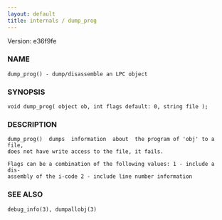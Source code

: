 ```yaml
---
layout: default
title: internals / dump_prog
---
```


Version: e36f9fe




### NAME
    dump_prog() - dump/disassemble an LPC object


### SYNOPSIS
    void dump_prog( object ob, int flags default: 0, string file );


### DESCRIPTION
    dump_prog()  dumps  information  about  the program of 'obj' to a file,
    does not have write access to the file, it fails.

    Flags can be a combination of the following values: 1 - include a  dis‐
    assembly of the i-code 2 - include line number information


### SEE ALSO
    debug_info(3), dumpallobj(3)




